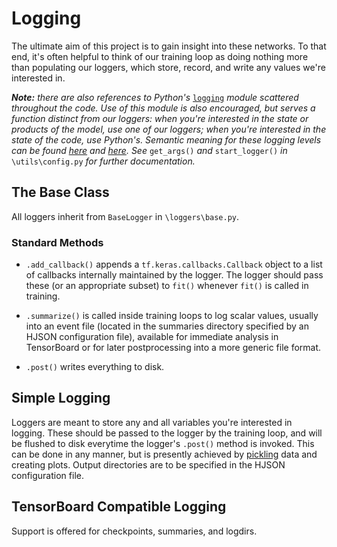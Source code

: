 # Logging
The ultimate aim of this project is to gain insight into these networks. To
that end, it's often helpful to think of our training loop as doing nothing
more than populating our loggers, which store, record, and write any values
we're interested in.

_**Note:** there are also references to Python's_
[`logging`](docs.python.org/3/library/logging) _module scattered throughout
the code. Use of this module is also encouraged, but serves a function
distinct from our loggers: when you're interested in the state or products of
the model, use one of our loggers; when you're interested in the state of the
code, use Python's. Semantic meaning for these logging levels can be found
[here](https://stackoverflow.com/questions/2031163) and
[here](https://www.ibm.com/support/knowledgecenter/en/SSEP7J_10.2.2/com.ibm.swg.ba.cognos.ug_rtm_wb.10.2.2.doc/c_n30e74.html).
See_ `get_args()` _and_ `start_logger()` _in_ `\utils\config.py` _for further
documentation._

## The Base Class
All loggers inherit from `BaseLogger` in `\loggers\base.py`.

### Standard Methods
- `.add_callback()` appends a `tf.keras.callbacks.Callback` object to a list
  of callbacks internally maintained by the logger. The logger should pass
  these (or an appropriate subset) to `fit()` whenever `fit()` is called in
  training.

- `.summarize()` is called inside training loops to log scalar values, usually
  into an event file (located in the summaries directory specified by an HJSON
  configuration file), available for immediate analysis in TensorBoard or for
  later postprocessing into a more generic file format.

- `.post()` writes everything to disk.

## Simple Logging
Loggers are meant to store any and all variables you're interested in logging. These should be passed to the logger by
the training loop, and will be flushed to disk everytime the logger's `.post()` method is invoked. This can be done in
any manner, but is presently achieved by [pickling](https://docs.python.org/3/library/pickle.html) data and creating
plots. Output directories are to be specified in the HJSON configuration file.

## TensorBoard Compatible Logging
Support is offered for checkpoints, summaries, and logdirs.
